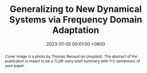 ---
title:          "Generalizing to New Dynamical Systems via Frequency Domain Adaptation"
date:           2023-01-05 00:01:00 +0800
selected:       false
pub:            "OpenReview"
pub_date:       "2023"
abstract: >-
  Cover image is a photo by Thomas Renaud on Unsplash. The abstract of the publication is meant to be a TLDR (very brief summary with 1~2 sentences) of your paper.
cover:          /assets/images/covers/2023_FNSDA.jpg
#cover:          /assets/images/videos/FNSDA_ns.gif

authors:
  - Tiexin Qin
  - Hong Yan
  - Haoliang Li
links:
  Paper: https://openreview.net/forum?id=SXj1qjFEpQ
---